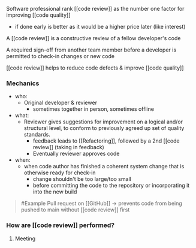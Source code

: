 Software professional rank [[code review]] as the number one factor for improving [[code quality]]
- if done early is better as it would be a higher price later (like interest)

A [[code review]] is a constructive review of a fellow developer's code

A required sign-off from another team member before a developer is permitted to check-in changes or new code

[[code review]] helps to reduce code defects & improve [[code quality]]

### Mechanics
- who:
	- Original developer & reviewer
		- sometimes together in person, sometimes offline
- what:
	- Reviewer gives suggestions for improvement on a logical and/or structural level, to conform to previously agreed up set of quality standards.
		- feedback leads to [[Refactoring]], followed by a 2nd [[code review]] (taking in feedback)
		- Eventually reviewer approves code
- when:
	- when code author has finished a coherent system change that is otherwise ready for check-in
		- change shouldn't be too large/too small
		- before committing the code to the repository or incorporating it into the new build

>	#Example 
>	Pull request on [[GitHub]] $\rightarrow$ prevents code from being pushed to main without [[code review]] first

### How are [[code review]] performed?
1. Meeting 